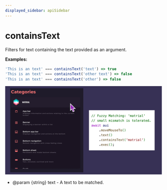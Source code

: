 ```yaml
---
displayed_sidebar: apiSidebar
---
```

# containsText

<span class="theme-doc-version-badge badge badge--secondary"></span>

Filters for text containing the text provided as an argument.

**Examples:** 
```typescript
'This is an text' === containsText('text') => true
'This is an text' === containsText('other text') => false
'This is an text' === containsText('other') => false
```
![](/img/gif/containsText.gif)

   * @param {string} text - A text to be matched.
